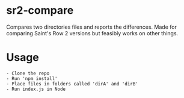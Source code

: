 # sr2-compare
Compares two directories files and reports the differences. Made for comparing Saint's Row 2 versions but feasibly works on other things.

# Usage
	- Clone the repo
	- Run 'npm install'
	- Place files in folders called 'dirA' and 'dirB'
	- Run index.js in Node